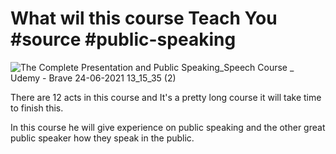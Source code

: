 # What wil this course Teach You #source #public-speaking

![The Complete Presentation and Public Speaking_Speech Course _ Udemy - Brave 24-06-2021 13_15_35 (2)](https://user-images.githubusercontent.com/58595594/123223511-91e5e600-d4ee-11eb-8a66-f0c6b0022ace.png)

There are 12 acts in this course and It's a pretty long course it will take time to finish this.

In this course he will give experience on public speaking and the other great public speaker how they speak in the public.